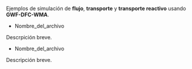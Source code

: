 
Ejemplos de simulación de **flujo**, **transporte** y **transporte reactivo** usando **GWF-DFC-WMA**.

* Nombre_del_archivo

Descrpición breve.

* Nombre_del_archivo

Descripción breve.

